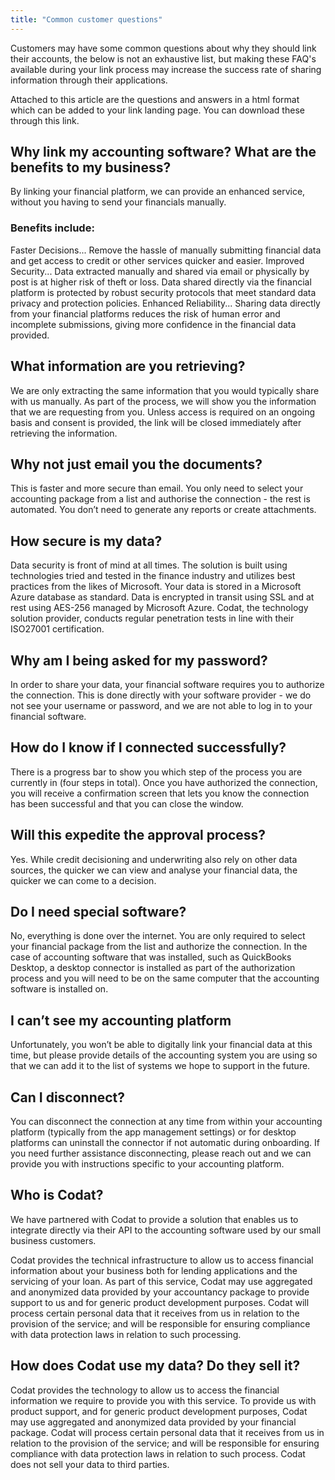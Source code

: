 ```yaml
---
title: "Common customer questions"
---
```


Customers may have some common questions about why they should link their accounts, the below is not an exhaustive list, but making these FAQ's available during your link process may increase the success rate of sharing information through their applications.

Attached to this article are the questions and answers in a html format which can be added to your link landing page. You can download these through this link.


## Why link my accounting software? What are the benefits to my business?

By linking your financial platform, we can provide an enhanced service, without you having to send your financials manually.

### Benefits include:

Faster Decisions... Remove the hassle of manually submitting financial data and get access to credit or other services quicker and easier.
Improved Security... Data extracted manually and shared via email or physically by post is at higher risk of theft or loss. Data shared directly via the financial platform is protected by robust security protocols that meet standard data privacy and protection policies.
Enhanced Reliability...
Sharing data directly from your financial platforms reduces the risk of human error and incomplete submissions, giving more confidence in the financial data provided.

## What information are you retrieving?

We are only extracting the same information that you would typically share with us manually. As part of the process, we will show you the information that we are requesting from you. Unless access is required on an ongoing basis and consent is provided, the link will be closed immediately after retrieving the information.

## Why not just email you the documents?

This is faster and more secure than email. You only need to select your accounting package from a list and authorise the connection - the rest is automated. You don’t need to generate any reports or create attachments.

## How secure is my data?

Data security is front of mind at all times. The solution is built using technologies tried and tested in the finance industry and utilizes best practices from the likes of Microsoft. Your data is stored in a Microsoft Azure database as standard. Data is encrypted in transit using SSL and at rest using AES-256 managed by Microsoft Azure. Codat, the technology solution provider, conducts regular penetration tests in line with their ISO27001 certification.

## Why am I being asked for my password?

In order to share your data, your financial software requires you to authorize the connection. This is done directly with your software provider - we do not see your username or password, and we are not able to log in to your financial software.

## How do I know if I connected successfully?

There is a progress bar to show you which step of the process you are currently in (four steps in total). Once you have authorized the connection, you will receive a confirmation screen that lets you know the connection has been successful and that you can close the window.

## Will this expedite the approval process?

Yes. While credit decisioning and underwriting also rely on other data sources, the quicker we can view and analyse your financial data, the quicker we can come to a decision.

## Do I need special software?

No, everything is done over the internet. You are only required to select your financial package from the list and authorize the connection. In the case of accounting software that was installed, such as QuickBooks Desktop, a desktop connector is installed as part of the authorization process and you will need to be on the same computer that the accounting software is installed on.

## I can’t see my accounting platform

Unfortunately, you won’t be able to digitally link your financial data at this time, but please provide details of the accounting system you are using so that we can add it to the list of systems we hope to support in the future.

## Can I disconnect?

You can disconnect the connection at any time from within your accounting platform (typically from the app management settings) or for desktop platforms can uninstall the connector if not automatic during onboarding. If you need further assistance disconnecting, please reach out and we can provide you with instructions specific to your accounting platform.

## Who is Codat?

We have partnered with Codat to provide a solution that enables us to integrate directly via their API to the accounting software used by our small business customers.

Codat provides the technical infrastructure to allow us to access financial information about your business both for lending applications and the servicing of your loan. As part of this service, Codat may use aggregated and anonymized data provided by your accountancy package to provide support to us and for generic product development purposes. Codat will process certain personal data that it receives from us in relation to the provision of the service; and will be responsible for ensuring compliance with data protection laws in relation to such processing.

## How does Codat use my data? Do they sell it?

Codat provides the technology to allow us to access the financial information we require to provide you with this service. To provide us with product support, and for generic product development purposes, Codat may use aggregated and anonymized data provided by your financial package. Codat will process certain personal data that it receives from us in relation to the provision of the service; and will be responsible for ensuring compliance with data protection laws in relation to such process. Codat does not sell your data to third parties.